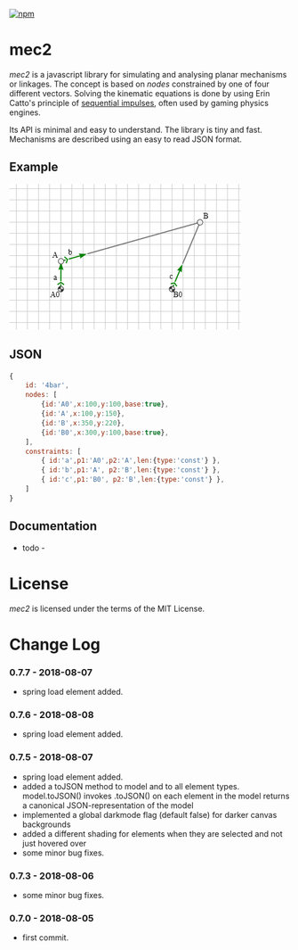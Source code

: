 [![npm](https://img.shields.io/npm/v/mec2.svg)](https://www.npmjs.com/package/mec2)

# mec2

*mec2* is a javascript library for simulating and analysing planar mechanisms or linkages. The concept is based on *nodes* constrained by one of four different vectors. Solving the kinematic equations is done by using Erin Catto's principle of [sequential impulses](http://box2d.org/downloads/), often used by gaming physics engines.

Its API is minimal and easy to understand. The library is tiny and fast. Mechanisms are described using an easy to read JSON format.

## Example

![first](./img/4bar.gif)

## JSON

```js
{
    id: '4bar',
    nodes: [
        {id:'A0',x:100,y:100,base:true},
        {id:'A',x:100,y:150},
        {id:'B',x:350,y:220},
        {id:'B0',x:300,y:100,base:true},
    ],
    constraints: [
        { id:'a',p1:'A0',p2:'A',len:{type:'const'} },
        { id:'b',p1:'A', p2:'B',len:{type:'const'} },
        { id:'c',p1:'B0', p2:'B',len:{type:'const'} },
    ]
}
```

## Documentation

- todo -

# License
*mec2* is licensed under the terms of the MIT License.

# Change Log

### 0.7.7 - 2018-08-07

* spring load element added.

### 0.7.6 - 2018-08-08

* spring load element added.

### 0.7.5 - 2018-08-07

* spring load element added.
* added a toJSON method to model and to all element types. model.toJSON() invokes .toJSON() on each element in the model returns a canonical JSON-representation of the model
* implemented a global darkmode flag (default false) for darker canvas backgrounds
* added a different shading for elements when they are selected and not just hovered over
* some minor bug fixes.

### 0.7.3 - 2018-08-06

* some minor bug fixes.

### 0.7.0 - 2018-08-05

* first commit.
